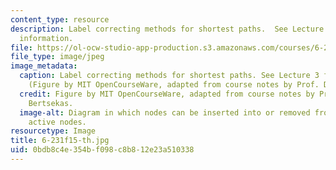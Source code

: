 ```yaml
---
content_type: resource
description: Label correcting methods for shortest paths.  See Lecture 4 for more
  information.
file: https://ol-ocw-studio-app-production.s3.amazonaws.com/courses/6-231-dynamic-programming-and-stochastic-control-fall-2015/0bdb8c4e354bf098c8b812e23a510338_6-231f15-th.jpg
file_type: image/jpeg
image_metadata:
  caption: Label correcting methods for shortest paths. See Lecture 3 for more information.
    (Figure by MIT OpenCourseWare, adapted from course notes by Prof. Dimitri Bertsekas.)
  credit: Figure by MIT OpenCourseWare, adapted from course notes by Prof. Dimitri
    Bertsekas.
  image-alt: Diagram in which nodes can be inserted into or removed from a list of
    active nodes.
resourcetype: Image
title: 6-231f15-th.jpg
uid: 0bdb8c4e-354b-f098-c8b8-12e23a510338
---
```


